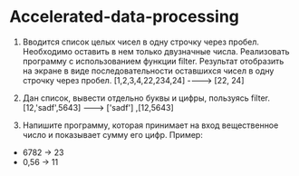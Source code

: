 # Accelerated-data-processing

1) Вводится список целых чисел в одну строчку через пробел. Необходимо оставить в нем только двузначные числа.
Реализовать программу с использованием функции filter. Результат отобразить на экране в виде последовательности
оставшихся чисел в одну строчку через пробел.
[1,2,3,4,22,234,24] ----> [22, 24]


2) Дан список, вывести отдельно буквы и цифры, пользуясь filter.
[12,'sadf',5643] ---> ['sadf'] ,[12,5643]


3) Напишите программу, которая принимает на вход вещественное число и показывает сумму его цифр.
Пример:
- 6782 -> 23
- 0,56 -> 11
